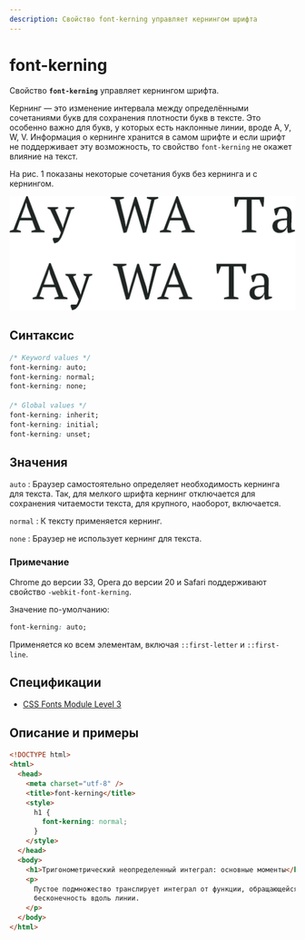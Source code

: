 ```yaml
---
description: Свойство font-kerning управляет кернингом шрифта
---
```


# font-kerning

Свойство **`font-kerning`** управляет кернингом шрифта.

Кернинг — это изменение интервала между определёнными сочетаниями букв для сохранения плотности букв в тексте. Это особенно важно для букв, у которых есть наклонные линии, вроде А, У, W, V. Информация о кернинге хранится в самом шрифте и если шрифт не поддерживает эту возможность, то свойство `font-kerning` не окажет влияние на текст.

На рис. 1 показаны некоторые сочетания букв без кернинга и с кернингом.

![Рис. 1. Текст без кернинга и с ним](font-kerning.png)

## Синтаксис

```css
/* Keyword values */
font-kerning: auto;
font-kerning: normal;
font-kerning: none;

/* Global values */
font-kerning: inherit;
font-kerning: initial;
font-kerning: unset;
```

## Значения

`auto`
: Браузер самостоятельно определяет необходимость кернинга для текста. Так, для мелкого шрифта кернинг отключается для сохранения читаемости текста, для крупного, наоборот, включается.

`normal`
: К тексту применяется кернинг.

`none`
: Браузер не использует кернинг для текста.

### Примечание

Chrome до версии 33, Opera до версии 20 и Safari поддерживают свойство `-webkit-font-kerning`.

Значение по-умолчанию:

```css
font-kerning: auto;
```

Применяется ко всем элементам, включая `::first-letter` и `::first-line`.

## Спецификации

- [CSS Fonts Module Level 3](https://drafts.csswg.org/css-fonts-3/#propdef-font-kerning)

## Описание и примеры

```html
<!DOCTYPE html>
<html>
  <head>
    <meta charset="utf-8" />
    <title>font-kerning</title>
    <style>
      h1 {
        font-kerning: normal;
      }
    </style>
  </head>
  <body>
    <h1>Тригонометрический неопределенный интеграл: основные моменты</h1>
    <p>
      Пустое подмножество транслирует интеграл от функции, обращающейся в
      бесконечность вдоль линии.
    </p>
  </body>
</html>
```
